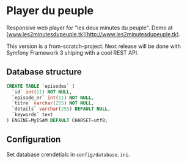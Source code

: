 # Player du peuple
Responsive web player for "les deux minutes du peuple".
Demo at [www.les2minutesdupeuple.tk](http://www.les2minutesdupeuple.tk).

This version is a from-scratch-project. Next release will be done with Symfony Framework 3 shiping with a cool REST API.

## Database structure
```sql
CREATE TABLE `episodes` (
  `id` int(11) NOT NULL,
  `episode_nr` int(11) NOT NULL,
  `titre` varchar(255) NOT NULL,
  `details` varchar(255) DEFAULT NULL,
  `keywords` text
) ENGINE=MyISAM DEFAULT CHARSET=utf8;
```

## Configuration
Set database crendetials in `config/database.ini`.
